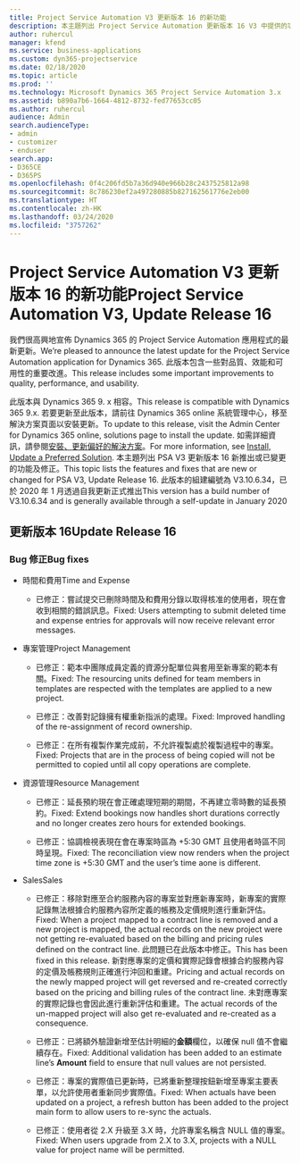 ```yaml
---
title: Project Service Automation V3 更新版本 16 的新功能
description: 本主題列出 Project Service Automation 更新版本 16 V3 中提供的功能和修正。
author: ruhercul
manager: kfend
ms.service: business-applications
ms.custom: dyn365-projectservice
ms.date: 02/18/2020
ms.topic: article
ms.prod: ''
ms.technology: Microsoft Dynamics 365 Project Service Automation 3.x
ms.assetid: b890a7b6-1664-4812-8732-fed77653cc05
ms.author: ruhercul
audience: Admin
search.audienceType:
- admin
- customizer
- enduser
search.app:
- D365CE
- D365PS
ms.openlocfilehash: 0f4c206fd5b7a36d940e966b28c2437525812a98
ms.sourcegitcommit: 8c786230ef2a497280885b827162561776e2eb00
ms.translationtype: HT
ms.contentlocale: zh-HK
ms.lasthandoff: 03/24/2020
ms.locfileid: "3757262"
---
```

# <a name="project-service-automation-v3-update-release-16"></a><span data-ttu-id="b0240-103">Project Service Automation V3 更新版本 16 的新功能</span><span class="sxs-lookup"><span data-stu-id="b0240-103">Project Service Automation V3, Update Release 16</span></span>
<span data-ttu-id="b0240-104">我們很高興地宣佈 Dynamics 365 的 Project Service Automation 應用程式的最新更新。</span><span class="sxs-lookup"><span data-stu-id="b0240-104">We’re pleased to announce the latest update for the Project Service Automation application for Dynamics 365.</span></span> <span data-ttu-id="b0240-105">此版本包含一些對品質、效能和可用性的重要改進。</span><span class="sxs-lookup"><span data-stu-id="b0240-105">This release includes some important improvements to quality, performance, and usability.</span></span>

<span data-ttu-id="b0240-106">此版本與 Dynamics 365 9. x 相容。</span><span class="sxs-lookup"><span data-stu-id="b0240-106">This release is compatible with Dynamics 365 9.x.</span></span> <span data-ttu-id="b0240-107">若要更新至此版本，請前往 Dynamics 365 online 系統管理中心，移至解決方案頁面以安裝更新。</span><span class="sxs-lookup"><span data-stu-id="b0240-107">To update to this release, visit the Admin Center for Dynamics 365 online, solutions page to install the update.</span></span> <span data-ttu-id="b0240-108">如需詳細資訊，請參閱[安裝、更新偏好的解決方案](https://docs.microsoft.com/dynamics365/project-service/upgrade-psa-home-page)。</span><span class="sxs-lookup"><span data-stu-id="b0240-108">For more information, see [Install, Update a Preferred Solution](https://docs.microsoft.com/dynamics365/project-service/upgrade-psa-home-page).</span></span> <span data-ttu-id="b0240-109">本主題列出 PSA V3 更新版本 16 新推出或已變更的功能及修正。</span><span class="sxs-lookup"><span data-stu-id="b0240-109">This topic lists the features and fixes that are new or changed for PSA V3, Update Release 16.</span></span> <span data-ttu-id="b0240-110">此版本的組建編號為 V3.10.6.34，已於 2020 年 1 月透過自我更新正式推出</span><span class="sxs-lookup"><span data-stu-id="b0240-110">This version has a build number of V3.10.6.34 and is generally available through a self-update in January 2020</span></span>

## <a name="update-release-16"></a><span data-ttu-id="b0240-111">更新版本 16</span><span class="sxs-lookup"><span data-stu-id="b0240-111">Update Release 16</span></span>

### <a name="bug-fixes"></a><span data-ttu-id="b0240-112">Bug 修正</span><span class="sxs-lookup"><span data-stu-id="b0240-112">Bug fixes</span></span>

-   <span data-ttu-id="b0240-113">時間和費用</span><span class="sxs-lookup"><span data-stu-id="b0240-113">Time and Expense</span></span>

    -   <span data-ttu-id="b0240-114">已修正：嘗試提交已刪除時間及和費用分錄以取得核准的使用者，現在會收到相關的錯誤訊息。</span><span class="sxs-lookup"><span data-stu-id="b0240-114">Fixed: Users attempting to submit deleted time and expense entries for approvals will now receive relevant error messages.</span></span>

-   <span data-ttu-id="b0240-115">專案管理</span><span class="sxs-lookup"><span data-stu-id="b0240-115">Project Management</span></span>

    -   <span data-ttu-id="b0240-116">已修正：範本中團隊成員定義的資源分配單位與套用至新專案的範本有關。</span><span class="sxs-lookup"><span data-stu-id="b0240-116">Fixed: The resourcing units defined for team members in templates are respected with the templates are applied to a new project.</span></span>

    -   <span data-ttu-id="b0240-117">已修正：改善對記錄擁有權重新指派的處理。</span><span class="sxs-lookup"><span data-stu-id="b0240-117">Fixed: Improved handling of the re-assignment of record ownership.</span></span>

    -   <span data-ttu-id="b0240-118">已修正：在所有複製作業完成前，不允許複製處於複製過程中的專案。</span><span class="sxs-lookup"><span data-stu-id="b0240-118">Fixed: Projects that are in the process of being copied will not be permitted to copied until all copy operations are complete.</span></span>

-   <span data-ttu-id="b0240-119">資源管理</span><span class="sxs-lookup"><span data-stu-id="b0240-119">Resource Management</span></span>

    -   <span data-ttu-id="b0240-120">已修正：延長預約現在會正確處理短期的期間，不再建立零時數的延長預約。</span><span class="sxs-lookup"><span data-stu-id="b0240-120">Fixed: Extend bookings now handles short durations correctly and no longer creates zero hours for extended bookings.</span></span>

    -   <span data-ttu-id="b0240-121">已修正：協調檢視表現在會在專案時區為 +5:30 GMT 且使用者時區不同時呈現。</span><span class="sxs-lookup"><span data-stu-id="b0240-121">Fixed: The reconciliation view now renders when the project time zone is +5:30 GMT and the user’s time aone is different.</span></span>

-   <span data-ttu-id="b0240-122">Sales</span><span class="sxs-lookup"><span data-stu-id="b0240-122">Sales</span></span>

    -   <span data-ttu-id="b0240-123">已修正：移除對應至合約服務內容的專案並對應新專案時，新專案的實際記錄無法根據合約服務內容所定義的帳務及定價規則進行重新評估。</span><span class="sxs-lookup"><span data-stu-id="b0240-123">Fixed: When a project mapped to a contract line is removed and a new project is mapped, the actual records on the new project were not getting re-evaluated based on the billing and pricing rules defined on the contract line.</span></span> <span data-ttu-id="b0240-124">此問題已在此版本中修正。</span><span class="sxs-lookup"><span data-stu-id="b0240-124">This has been fixed in this release.</span></span> <span data-ttu-id="b0240-125">新對應專案的定價和實際記錄會根據合約服務內容的定價及帳務規則正確進行沖回和重建。</span><span class="sxs-lookup"><span data-stu-id="b0240-125">Pricing and actual records on the newly mapped project will get reversed and re-created correctly based on the pricing and billing rules of the contract line.</span></span> <span data-ttu-id="b0240-126">未對應專案的實際記錄也會因此進行重新評估和重建。</span><span class="sxs-lookup"><span data-stu-id="b0240-126">The actual records of the un-mapped project will also get re-evaluated and re-created as a consequence.</span></span>

    -   <span data-ttu-id="b0240-127">已修正：已將額外驗證新增至估計明細的**金額**欄位，以確保 null 值不會繼續存在。</span><span class="sxs-lookup"><span data-stu-id="b0240-127">Fixed: Additional validation has been added to an estimate line’s **Amount** field to ensure that null values are not persisted.</span></span>

    -   <span data-ttu-id="b0240-128">已修正：專案的實際值已更新時，已將重新整理按鈕新增至專案主要表單，以允許使用者重新同步實際值。</span><span class="sxs-lookup"><span data-stu-id="b0240-128">Fixed: When actuals have been updated on a project, a refresh button has been added to the project main form to allow users to re-sync the actuals.</span></span>

    -   <span data-ttu-id="b0240-129">已修正：使用者從 2.X 升級至 3.X 時，允許專案名稱含 NULL 值的專案。</span><span class="sxs-lookup"><span data-stu-id="b0240-129">Fixed: When users upgrade from 2.X to 3.X, projects with a NULL value for project name will be permitted.</span></span>

